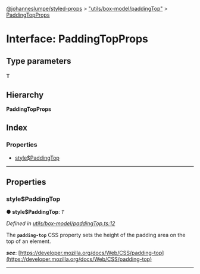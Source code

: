 [@johanneslumpe/styled-props](../README.md) > ["utils/box-model/paddingTop"](../modules/_utils_box_model_paddingtop_.md) > [PaddingTopProps](../interfaces/_utils_box_model_paddingtop_.paddingtopprops.md)

# Interface: PaddingTopProps

## Type parameters
#### T 
## Hierarchy

**PaddingTopProps**

## Index

### Properties

* [style$PaddingTop](_utils_box_model_paddingtop_.paddingtopprops.md#style_paddingtop)

---

## Properties

<a id="style_paddingtop"></a>

###  style$PaddingTop

**● style$PaddingTop**: *`T`*

*Defined in [utils/box-model/paddingTop.ts:12](https://github.com/johanneslumpe/styled-props/blob/8e709f1/src/utils/box-model/paddingTop.ts#L12)*

The **`padding-top`** CSS property sets the height of the padding area on the top of an element.

*__see__*: [https://developer.mozilla.org/docs/Web/CSS/padding-top](https://developer.mozilla.org/docs/Web/CSS/padding-top)

___

